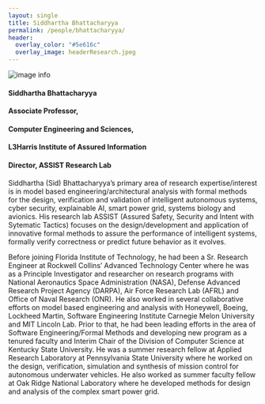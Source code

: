 ```yaml
---
layout: single
title: Siddhartha Bhattacharyya
permalink: /people/bhattacharyya/
header:
  overlay_color: "#5e616c"
  overlay_image: headerResearch.jpeg
---
```


![image info](../../pictures/sbhat.jpeg)

#### Siddhartha Bhattacharyya
#### Associate Professor,
#### Computer Engineering and Sciences,
#### L3Harris Institute of Assured Information
#### Director, ASSIST Research Lab

Siddhartha (Sid) Bhattacharyya’s primary area of research expertise/interest is in model based engineering/architectural analysis with formal methods for the design, verification and validation of intelligent autonomous systems, cyber security, explainable AI, smart power grid, systems biology and avionics. His research lab ASSIST (Assured Safety, Security and Intent with Sytematic Tactics) focuses on the design/development and application of innovative formal methods to assure the performance of intelligent systems, formally verify correctness or predict future behavior as it evolves.

Before joining Florida Institute of Technology, he had been a Sr. Research Engineer at Rockwell Collins’ Advanced Technology Center where he was as a Principle Investigator and researcher on research programs with National Aeronautics Space Administration (NASA), Defense Advanced Research Project Agency (DARPA), Air Force Research Lab (AFRL) and Office of Naval Research (ONR). He also worked in several collaborative efforts on model based engineering and analysis with Honeywell, Boeing, Lockheed Martin, Software Engineering Institute Carnegie Melon University and MIT Lincoln Lab. Prior to that, he had been leading efforts in the area of Software Engineering/Formal Methods and developing new program as a tenured faculty and Interim Chair of the Division of Computer Science at Kentucky State University. He was a summer research fellow at Applied Research Laboratory at Pennsylvania State University where he worked on the design, verification, simulation and synthesis of mission control for autonomous underwater vehicles. He also worked as summer faculty fellow at Oak Ridge National Laboratory where he developed methods for design and analysis of the complex smart power grid. 
